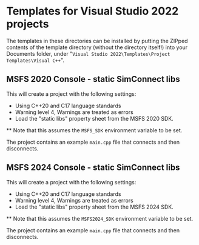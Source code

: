 # Templates for Visual Studio 2022 projects

The templates in these directories can be installed by putting the ZIPped contents of the template directory (without the directory itself!) into your Documents folder, under "`Visual Studio 2022\Templates\Project Templates\Visual C++`".

##  MSFS 2020 Console - static SimConnect libs

This will create a project with the following settings:

* Using C++20 and C17 language standards
* Warning level 4, Warnings are treated as errors
* Load the "static libs" property sheet from the MSFS 2020 SDK.

** Note that this assumes the `MSFS_SDK` environment variable to be set.

The project contains an example `main.cpp` file that connects and then disconnects.

##  MSFS 2024 Console - static SimConnect libs

This will create a project with the following settings:

* Using C++20 and C17 language standards
* Warning level 4, Warnings are treated as errors
* Load the "static libs" property sheet from the MSFS 2024 SDK.

** Note that this assumes the `MSFS2024_SDK` environment variable to be set.

The project contains an example `main.cpp` file that connects and then disconnects.
